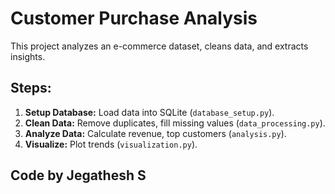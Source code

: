 # Customer Purchase Analysis

This project analyzes an e-commerce dataset, cleans data, and extracts insights.

## Steps:
1. **Setup Database:** Load data into SQLite (`database_setup.py`).
2. **Clean Data:** Remove duplicates, fill missing values (`data_processing.py`).
3. **Analyze Data:** Calculate revenue, top customers (`analysis.py`).
4. **Visualize:** Plot trends (`visualization.py`).

## Code by Jegathesh S
